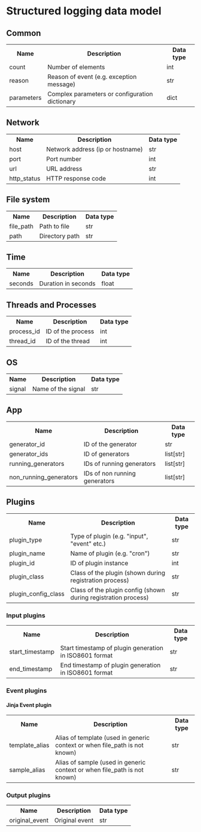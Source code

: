 # Structured logging data model

## Common

<table>
    <th>Name</th>
    <th>Description</th>
    <th>Data type</th>
    <tr>
        <td>count</td>
        <td>Number of elements</td>
        <td>int</td>
    </tr>
    <tr>
        <td>reason</td>
        <td>Reason of event (e.g. exception message)</td>
        <td>str</td>
    </tr>
    <tr>
        <td>parameters</td>
        <td>Complex parameters or configuration dictionary</td>
        <td>dict</td>
    </tr>
</table>

## Network

<table>
    <th>Name</th>
    <th>Description</th>
    <th>Data type</th>
    <tr>
        <td>host</td>
        <td>Network address (ip or hostname)</td>
        <td>str</td>
    </tr>
    <tr>
        <td>port</td>
        <td>Port number</td>
        <td>int</td>
    </tr>
    <tr>
        <td>url</td>
        <td>URL address</td>
        <td>str</td>
    </tr>
    <tr>
        <td>http_status</td>
        <td>HTTP response code</td>
        <td>int</td>
    </tr>
</table>

## File system

<table>
    <th>Name</th>
    <th>Description</th>
    <th>Data type</th>
    <tr>
        <td>file_path</td>
        <td>Path to file</td>
        <td>str</td>
    </tr>
    <tr>
        <td>path</td>
        <td>Directory path</td>
        <td>str</td>
    </tr>
</table>

## Time

<table>
    <th>Name</th>
    <th>Description</th>
    <th>Data type</th>
    <tr>
        <td>seconds</td>
        <td>Duration in seconds</td>
        <td>float</td>
    </tr>
</table>

## Threads and Processes

<table>
    <th>Name</th>
    <th>Description</th>
    <th>Data type</th>
    <tr>
        <td>process_id</td>
        <td>ID of the process</td>
        <td>int</td>
    </tr>
    <tr>
        <td>thread_id</td>
        <td>ID of the thread</td>
        <td>int</td>
    </tr>
</table>

## OS

<table>
    <th>Name</th>
    <th>Description</th>
    <th>Data type</th>
    <tr>
        <td>signal</td>
        <td>Name of the signal</td>
        <td>str</td>
    </tr>
</table>

## App

<table>
    <th>Name</th>
    <th>Description</th>
    <th>Data type</th>
    <tr>
        <td>generator_id</td>
        <td>ID of the generator</td>
        <td>str</td>
    </tr>
    <tr>
        <td>generator_ids</td>
        <td>ID of generators</td>
        <td>list[str]</td>
    </tr>
    <tr>
        <td>running_generators</td>
        <td>IDs of running generators</td>
        <td>list[str]</td>
    </tr>
    <tr>
        <td>non_running_generators</td>
        <td>IDs of non running generators</td>
        <td>list[str]</td>
    </tr>
</table>

## Plugins

<table>
    <th>Name</th>
    <th>Description</th>
    <th>Data type</th>
    <tr>
        <td>plugin_type</td>
        <td>Type of plugin (e.g. "input", "event" etc.)</td>
        <td>str</td>
    </tr>
    <tr>
        <td>plugin_name</td>
        <td>Name of plugin (e.g. "cron")</td>
        <td>str</td>
    </tr>
    <tr>
        <td>plugin_id</td>
        <td>ID of plugin instance</td>
        <td>int</td>
    </tr>
    <tr>
        <td>plugin_class</td>
        <td>Class of the plugin (shown during registration process)</td>
        <td>str</td>
    </tr>
    <tr>
        <td>plugin_config_class</td>
        <td>Class of the plugin config (shown during registration process)</td>
        <td>str</td>
    </tr>
</table>

### Input plugins

<table>
    <th>Name</th>
    <th>Description</th>
    <th>Data type</th>
    <tr>
        <td>start_timestamp</td>
        <td>Start timestamp of plugin generation in ISO8601 format</td>
        <td>str</td>
    </tr>
    <tr>
        <td>end_timestamp</td>
        <td>End timestamp of plugin generation in ISO8601 format</td>
        <td>str</td>
    </tr>
</table>

### Event plugins

#### Jinja Event plugin

<table>
    <th>Name</th>
    <th>Description</th>
    <th>Data type</th>
    <tr>
        <td>template_alias</td>
        <td>Alias of template (used in generic context or when file_path is not known)</td>
        <td>str</td>
    </tr>
    <tr>
        <td>sample_alias</td>
        <td>Alias of sample (used in generic context or when file_path is not known)</td>
        <td>str</td>
    </tr>
</table>

### Output plugins

<table>
    <th>Name</th>
    <th>Description</th>
    <th>Data type</th>
    <tr>
        <td>original_event</td>
        <td>Original event</td>
        <td>str</td>
    </tr>
</table>
